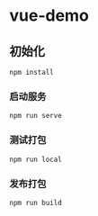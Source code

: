 # vue-demo

## 初始化
```
npm install
```

### 启动服务
```
npm run serve
```

### 测试打包
```
npm run local
```

### 发布打包
```
npm run build
```
